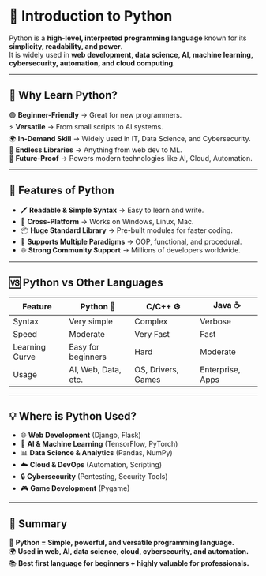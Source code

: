 # 🐍 Introduction to Python  

Python is a **high-level, interpreted programming language** known for its **simplicity, readability, and power**.  
It is widely used in **web development, data science, AI, machine learning, cybersecurity, automation, and cloud computing**.  

---

## 🚀 Why Learn Python?  

🟢 **Beginner-Friendly** → Great for new programmers.  
⚡ **Versatile** → From small scripts to AI systems.  
🌍 **In-Demand Skill** → Widely used in IT, Data Science, and Cybersecurity.  
🔧 **Endless Libraries** → Anything from web dev to ML.  
🎯 **Future-Proof** → Powers modern technologies like AI, Cloud, Automation.  

---

## 🔑 Features of Python  

- 🖊️ **Readable & Simple Syntax** → Easy to learn and write.  
- 🧩 **Cross-Platform** → Works on Windows, Linux, Mac.  
- 📦 **Huge Standard Library** → Pre-built modules for faster coding.  
- 🤖 **Supports Multiple Paradigms** → OOP, functional, and procedural.  
- 🌐 **Strong Community Support** → Millions of developers worldwide.  

---

## 🆚 Python vs Other Languages  

| Feature          | Python 🐍            | C/C++ ⚙️           | Java ☕           |
|------------------|---------------------|--------------------|------------------|
| Syntax           | Very simple         | Complex            | Verbose          |
| Speed            | Moderate            | Very Fast          | Fast             |
| Learning Curve   | Easy for beginners  | Hard               | Moderate         |
| Usage            | AI, Web, Data, etc. | OS, Drivers, Games | Enterprise, Apps |

---

## 💡 Where is Python Used?  

- 🌐 **Web Development** (Django, Flask)  
- 🤖 **AI & Machine Learning** (TensorFlow, PyTorch)  
- 📊 **Data Science & Analytics** (Pandas, NumPy)  
- ☁️ **Cloud & DevOps** (Automation, Scripting)  
- 🔒 **Cybersecurity** (Pentesting, Security Tools)  
- 🎮 **Game Development** (Pygame)  

---

## 📝 Summary  

🐍 **Python = Simple, powerful, and versatile programming language.**  
🌍 **Used in web, AI, data science, cloud, cybersecurity, and automation.**  
📚 **Best first language for beginners + highly valuable for professionals.**  
